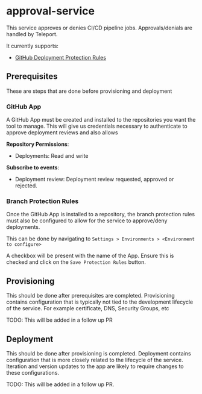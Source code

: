 # approval-service

This service approves or denies CI/CD pipeline jobs. Approvals/denials are
handled by Teleport.

It currently supports:
* [GitHub Deployment Protection Rules](https://docs.github.com/en/webhooks/webhook-events-and-payloads#deployment_protection_rule)

## Prerequisites

These are steps that are done before provisioning and deployment

### GitHub App

A GitHub App must be created and installed to the repositories you want the tool to manage.
This will give us credentials necessary to authenticate to approve deployment reviews and also allows 

**Repository Permissions**:

* Deployments: Read and write

**Subscribe to events**:

* Deployment review: Deployment review requested, approved or rejected.

### Branch Protection Rules

Once the GitHub App is installed to a repository, the branch protection rules must also be configured to allow for the service 
to approve/deny deployments.

This can be done by navigating to `Settings > Environments > <Environment to configure>`

A checkbox will be present with the name of the App. Ensure this is checked and click on the `Save Protection Rules` button.


## Provisioning

This should be done after prerequisites are completed.
Provisioning contains configuration that is typically not tied to the development lifecycle of the service.
For example certificate, DNS, Security Groups, etc

TODO: This will be added in a follow up PR

## Deployment

This should be done after provisioning is completed.
Deployment contains configuration that is more closely related to the lifecycle of the service.
Iteration and version updates to the app are likely to require changes to these configurations.

TODO: This will be added in a follow up PR.
